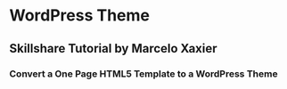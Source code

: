 # WordPress Theme

## Skillshare Tutorial by Marcelo Xaxier

### Convert a One Page HTML5 Template to a WordPress Theme 